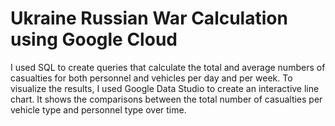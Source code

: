 # Ukraine Russian War Calculation using Google Cloud
I used SQL to create queries that calculate the total and average numbers of casualties for both personnel and vehicles per day and per week. To visualize the results, I used Google Data Studio to create an interactive line chart. It shows the comparisons between the total number of casualties per vehicle type and personnel type over time.
